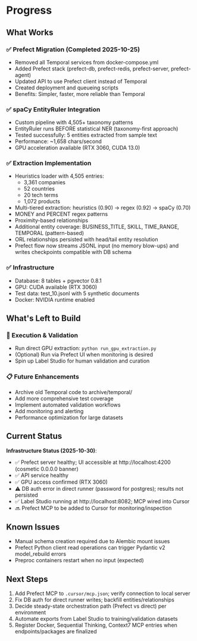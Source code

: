 # Progress

## What Works

### ✅ Prefect Migration (Completed 2025-10-25)
- Removed all Temporal services from docker-compose.yml
- Added Prefect stack (prefect-db, prefect-redis, prefect-server, prefect-agent)
- Updated API to use Prefect client instead of Temporal
- Created deployment and queueing scripts
- Benefits: Simpler, faster, more reliable than Temporal

### ✅ spaCy EntityRuler Integration
- Custom pipeline with 4,505+ taxonomy patterns
- EntityRuler runs BEFORE statistical NER (taxonomy-first approach)
- Tested successfully: 5 entities extracted from sample text
- Performance: ~1,658 chars/second
- GPU acceleration available (RTX 3060, CUDA 13.0)

### ✅ Extraction Implementation
- Heuristics loader with 4,505 entries:
  - 3,361 companies
  - 52 countries
  - 20 tech terms
  - 1,072 products
- Multi-tiered extraction: heuristics (0.90) → regex (0.92) → spaCy (0.70)
- MONEY and PERCENT regex patterns
- Proximity-based relationships
- Additional entity coverage: BUSINESS_TITLE, SKILL, TIME_RANGE, TEMPORAL (pattern-based)
- ORL relationships persisted with head/tail entity resolution
- Prefect flow now streams JSONL input (no memory blow-ups) and writes checkpoints compatible with DB schema

### ✅ Infrastructure
- Database: 8 tables + pgvector 0.8.1
- GPU: CUDA available (RTX 3060)
- Test data: test_10.jsonl with 5 synthetic documents
- Docker: NVIDIA runtime enabled

## What's Left to Build

### 🔄 Execution & Validation
- Run direct GPU extraction: `python run_gpu_extraction.py`
- (Optional) Run via Prefect UI when monitoring is desired
- Spin up Label Studio for human validation and curation

### 📋 Future Enhancements
- Archive old Temporal code to archive/temporal/
- Add more comprehensive test coverage
- Implement automated validation workflows
- Add monitoring and alerting
- Performance optimization for large datasets

## Current Status

**Infrastructure Status (2025-10-30)**:
- ✅ Prefect server healthy; UI accessible at http://localhost:4200 (cosmetic 0.0.0.0 banner)
- ✅ API service healthy
- ✅ GPU access confirmed (RTX 3060)
- ⚠️ DB auth error in direct runner (password for postgres); results not persisted
- ✅ Label Studio running at http://localhost:8082; MCP wired into Cursor
- 🔜 Prefect MCP to be added to Cursor for monitoring/inspection

## Known Issues

- Manual schema creation required due to Alembic mount issues
- Prefect Python client read operations can trigger Pydantic v2 model_rebuild errors
- Preproc containers restart when no input (expected)

## Next Steps

1. Add Prefect MCP to `.cursor/mcp.json`; verify connection to local server
2. Fix DB auth for direct runner writes; backfill entities/relationships
3. Decide steady-state orchestration path (Prefect vs direct) per environment
4. Automate exports from Label Studio to training/validation datasets
5. Register Docker, Sequential Thinking, Context7 MCP entries when endpoints/packages are finalized





